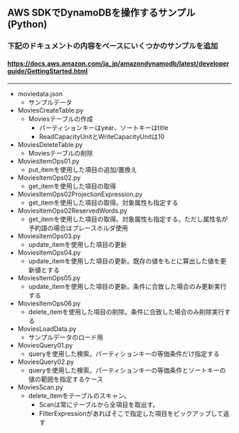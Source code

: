 ## AWS SDKでDynamoDBを操作するサンプル (Python)
### 下記のドキュメントの内容をベースにいくつかのサンプルを追加
#### https://docs.aws.amazon.com/ja_jp/amazondynamodb/latest/developerguide/GettingStarted.html

***

- moviedata.json
  - サンプルデータ
- MoviesCreateTable.py
  - Moviesテーブルの作成
    - パーティションキーはyear、ソートキーはtitle
    - ReadCapacityUnitとWriteCapacityUnitは10
- MoviesDeleteTable.py
  - Moviesテーブルの削除
- MoviesItemOps01.py
  - put_itemを使用した項目の追加/置換え
- MoviesItemOps02.py
  - get_itemを使用した項目の取得
- MoviesItemOps02ProjectionExpression.py
  - get_itemを使用した項目の取得。対象属性も指定する
- MoviesItemOps02ReservedWords.py
  - get_itemを使用した項目の取得。対象属性も指定する。ただし属性名が予約語の場合はプレースホルダ使用
- MoviesItemOps03.py
  - update_itemを使用した項目の更新
- MoviesItemOps04.py
  - update_itemを使用した項目の更新。既存の値をもとに算出した値を更新値とする
- MoviesItemOps05.py
  - update_itemを使用した項目の更新。条件に合致した場合のみ更新実行する
- MoviesItemOps06.py
  - delete_itemを使用した項目の削除。条件に合致した場合のみ削除実行する
- MoviesLoadData.py
  - サンプルデータのロード用
- MoviesQuery01.py
  - queryを使用した検索。パーティションキーの等価条件だけ指定する
- MoviesQuery02.py
  - queryを使用した検索。パーティションキーの等価条件とソートキーの値の範囲を指定するケース
- MoviesScan.py
  - delete_itemをテーブルのスキャン。
    - Scanは常にテーブルから全項目を取出す。
    - FilterExpressionがあればそこで指定した項目をピックアップして返す

    







